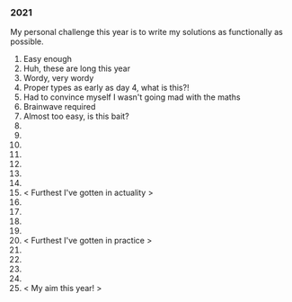 ### 2021

My personal challenge this year is to write my solutions as functionally as possible.

1. Easy enough
2. Huh, these are long this year
3. Wordy, very wordy
4. Proper types as early as day 4, what is this?!
5. Had to convince myself I wasn't going mad with the maths
6. Brainwave required
7. Almost too easy, is this bait?
8.
9.
10.
11.
12.
13.
14.
15. < Furthest I've gotten in actuality >
16.
17.
18.
19.
20. < Furthest I've gotten in practice >
21.
22.
23.
24.
25. < My aim this year! >
